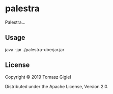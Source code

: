 # palestra

Palestra...

## Usage

java -jar ./palestra-uberjar.jar

## License

Copyright © 2019 Tomasz Gigiel

Distributed under the Apache License, Version 2.0.
